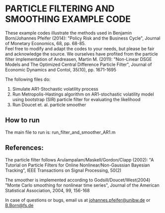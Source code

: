 # PARTICLE FILTERING AND SMOOTHING EXAMPLE CODE

These example codes illustrate the methods used in Benjamin Born/Johannes Pfeifer (2014): "Policy Risk and the Business Cycle", Journal of Monetary Economics, 68, pp. 68-85.  
Feel free to modify and adapt the codes to your needs, but please be fair and acknowledge the source. We ourselves have profited from the 
particle filter implementation of Andreasen, Martin M. (2011): "Non-Linear DSGE Models and The Optimized Central Difference Particle Filter", 
Journal of Economic Dynamics and Contol, 35(10), pp. 1671-1695


The following files do:
 1. Simulate AR1-Stochastic volatility process
 2. Run Metropolis-Hastings algorithm on AR1-stochastic volatility model using bootstrap (SIR) particle filter for evaluating the likelihood
 3. Run Doucet et. al. particle smoother

## How to run
The main file to run is: run_filter_and_smoother_AR1.m

## References: 

The particle filter follows Arulampalam/Maskell/Gordon/Clapp (2002): "A Tutorial on Particle Filters for Online Nonlinear/Non-Gaussian Bayesian Tracking", 
	IEEE Transactions on Signal Processing, 50(2)  

The smoother is implemented according to Godsill/Doucet/West(2004) "Monte Carlo smoothing for nonlinear time series", 
	Journal of the American Statistical Association, 2004, 99, 156-168

In case of questions or bugs, email us at johannes.pfeifer@unibw.de or B.Born@fs.de
